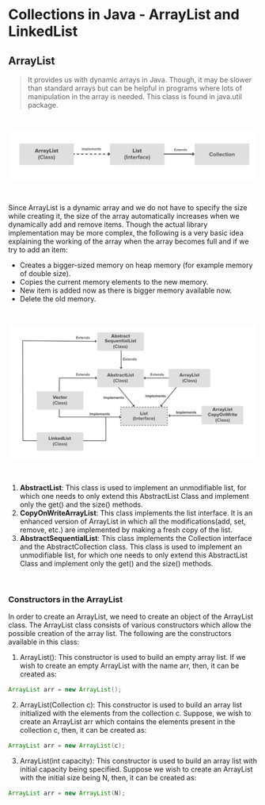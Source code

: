 # Collections in Java - ArrayList and LinkedList 

## ArrayList

> It provides us with dynamic arrays in Java. Though, it may be slower than standard arrays but can be helpful in programs where lots of manipulation in the array is needed. This class is found in java.util package.

<br>
<p align=center>
<img src=ArrayList.png width= 500px>
<p>
<br>

Since ArrayList is a dynamic array and we do not have to specify the size while creating it, the size of the array automatically increases when we dynamically add and remove items. Though the actual library implementation may be more complex, the following is a very basic idea explaining the working of the array when the array becomes full and if we try to add an item:

* Creates a bigger-sized memory on heap memory (for example memory of double size).
* Copies the current memory elements to the new memory.
* New item is added now as there is bigger memory available now.
* Delete the old memory.

<br>
<p align=center>
<img src=ArrayList2.png width= 500px>
<p>
<br>

1. <b>AbstractList</b>: This class is used to implement an unmodifiable list, for which one needs to only extend this AbstractList Class and implement only the get() and the size() methods.
2. <b>CopyOnWriteArrayList</b>: This class implements the list interface. It is an enhanced version of ArrayList in which all the modifications(add, set, remove, etc.) are implemented by making a fresh copy of the list.
3. <b>AbstractSequentialList</b>: This class implements the Collection interface and the AbstractCollection class. This class is used to implement an unmodifiable list, for which one needs to only extend this AbstractList Class and implement only the get() and the size() methods.

<br>

### Constructors in the ArrayList
In order to create an ArrayList, we need to create an object of the ArrayList class. The ArrayList class consists of various constructors which allow the possible creation of the array list. The following are the constructors available in this class:
 
1. ArrayList(): This constructor is used to build an empty array list. If we wish to create an empty ArrayList with the name arr, then, it can be created as:

```java
ArrayList arr = new ArrayList(); 
``` 

2. ArrayList(Collection c): This constructor is used to build an array list initialized with the elements from the collection c. Suppose, we wish to create an ArrayList arr which contains the elements present in the collection c, then, it can be created as: 
 
```java
ArrayList arr = new ArrayList(c); 
``` 

3. ArrayList(int capacity): This constructor is used to build an array list with initial capacity being specified. Suppose we wish to create an ArrayList with the initial size being N, then, it can be created as:

```java
ArrayList arr = new ArrayList(N);  
```